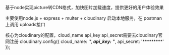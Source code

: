 基于node实现picture转CDN格式，加快图片加载速度，提供更好的用户体验效果

主要使用node.js + express + multer + cloudinary 启动本地服务，在 postman 上调用 uploads接口

核心为cloudinary的配置，cloud_name api_key api_secret需要去cloudinary官网注册
 cloudinary.config({ 
    cloud_name: '*********', 
    api_key: '*********', 
    api_secret: '*********' 
  });
